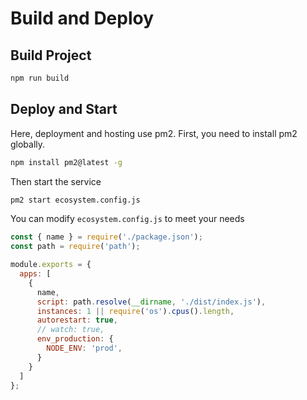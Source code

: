 # Build and Deploy

## Build Project

```bash
npm run build
```

## Deploy and Start

Here, deployment and hosting use pm2. First, you need to install pm2 globally.

```bash
npm install pm2@latest -g
```

Then start the service

```bash
pm2 start ecosystem.config.js
```

You can modify `ecosystem.config.js` to meet your needs

```js
const { name } = require('./package.json');
const path = require('path');

module.exports = {
  apps: [
    {
      name,
      script: path.resolve(__dirname, './dist/index.js'),
      instances: 1 || require('os').cpus().length,
      autorestart: true,
      // watch: true,
      env_production: {
        NODE_ENV: 'prod',
      }
    }
  ]
};
```